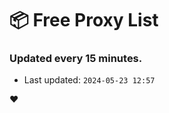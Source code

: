 # :package: Free Proxy List
### Updated every 15 minutes.

- Last updated: `2024-05-23 12:57`

:heart:

